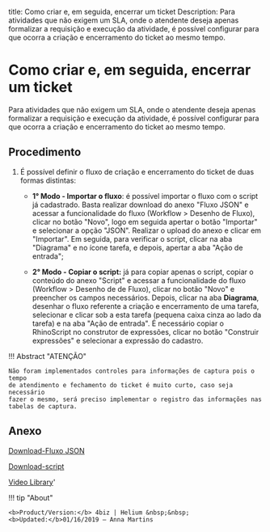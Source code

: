 title: Como criar e, em seguida, encerrar um ticket
Description: Para atividades que não exigem um SLA, onde o atendente deseja apenas formalizar a requisição e execução da atividade, é possível configurar para que ocorra a criação e encerramento do ticket ao mesmo tempo.
# Como criar e, em seguida, encerrar um ticket

Para atividades que não exigem um SLA, onde o atendente deseja apenas formalizar
a requisição e execução da atividade, é possível configurar para que ocorra a
criação e encerramento do ticket ao mesmo tempo.

Procedimento
----------------

1.  É possível definir o fluxo de criação e encerramento do ticket de duas
    formas distintas:

    - **1° Modo - Importar o fluxo**: é possível importar o fluxo com o script já
      cadastrado. Basta realizar download do anexo "Fluxo JSON" e acessar a
      funcionalidade do fluxo (Workflow \> Desenho de Fluxo), clicar no botão
      "Novo", logo em seguida apertar o botão "Importar" e selecionar a opção "JSON".
      Realizar o upload do anexo e clicar em "Importar". Em seguida, para verificar o
      script, clicar na aba "Diagrama" e no ícone tarefa, e depois, apertar a aba
      "Ação de entrada";

    - **2° Modo - Copiar o script:** já para copiar apenas o script, copiar o conteúdo
      do anexo "Script" e acessar a funcionalidade do fluxo (Workflow \> Desenho de de
      Fluxo), clicar no botão "Novo" e preencher os campos necessários. Depois,
      clicar na aba **Diagrama**, desenhar o fluxo referente a criação e encerramento
      de uma tarefa, selecionar e clicar sob a esta tarefa (pequena caixa cinza ao
      lado da tarefa) e na aba "Ação de entrada". É necessário copiar o RhinoScript no
      construtor de expressões, clicar no botão "Construir expressões" e selecionar a
      expressão do cadastro.

!!! Abstract "ATENÇÃO"

    Não foram implementados controles para informações de captura pois o tempo
    de atendimento e fechamento do ticket é muito curto, caso seja necessário
    fazer o mesmo, será preciso implementar o registro das informações nas
    tabelas de captura.

Anexo
------
[Download-Fluxo JSON][1]

[Download-script][2]


<i class='fa fa-youtube-play  fa-2x' style='color:#97ce17;vertical-align: middle;'> </i> [Video Library](https://www.youtube.com/playlist?list=PLB5qK2uzf2RN9wA1DbVHEot2QD2gW8_jq)'

!!! tip "About"

    <b>Product/Version:</b> 4biz | Helium &nbsp;&nbsp;
    <b>Updated:</b>01/16/2019 – Anna Martins


[1]:/pt-br/4biz-helium/processes/tickets/images/fluxo-JSON.json
[2]:/pt-br/4biz-helium/processes/tickets/images/script.zip
